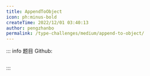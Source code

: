 ```yaml
---
title: AppendToObject
icon: ph:minus-bold
createTime: 2022/12/01 03:40:13
author: pengzhanbo
permalink: /type-challenges/medium/append-to-object/
---
```


::: info 题目
Github: []()

```ts

```

:::
